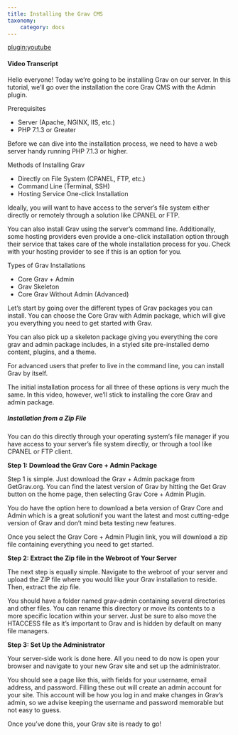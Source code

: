 ```yaml
---
title: Installing the Grav CMS
taxonomy:
    category: docs
---
```


[plugin:youtube](https://www.youtube.com/watch?v=T-3qy6njFAw)

#### Video Transcript

Hello everyone! Today we’re going to be installing Grav on our server. In this tutorial, we’ll go over the installation the core Grav CMS with the Admin plugin.

Prerequisites
* Server (Apache, NGINX, IIS, etc.)
* PHP 7.1.3 or Greater

Before we can dive into the installation process, we need to have a web server handy running PHP 7.1.3 or higher.

Methods of Installing Grav
* Directly on File System (CPANEL, FTP, etc.)
* Command Line (Terminal, SSH)
* Hosting Service One-click Installation

Ideally, you will want to have access to the server’s file system either directly or remotely through a solution like CPANEL or FTP.

You can also install Grav using the server’s command line. Additionally, some hosting providers even provide a one-click installation option through their service that takes care of the whole installation process for you. Check with your hosting provider to see if this is an option for you.

Types of Grav Installations
* Core Grav + Admin
* Grav Skeleton
* Core Grav Without Admin (Advanced)

Let’s start by going over the different types of Grav packages you can install. You can choose the Core Grav with Admin package, which will give you everything you need to get started with Grav.

You can also pick up a skeleton package giving you everything the core grav and admin package includes, in a styled site pre-installed demo content, plugins, and a theme.

For advanced users that prefer to live in the command line, you can install Grav by itself.

The initial installation process for all three of these options is very much the same. In this video, however, we’ll stick to installing the core Grav and admin package.

##### Installation from a Zip File

You can do this directly through your operating system’s file manager if you have access to your server’s file system directly, or through a tool like CPANEL or FTP client.

**Step 1: Download the Grav Core + Admin Package**

Step 1 is simple. Just download the Grav + Admin package from GetGrav.org. You can find the latest version of Grav by hitting the Get Grav button on the home page, then selecting Grav Core + Admin Plugin.

You do have the option here to download a beta version of Grav Core and Admin which is a great solutionif you want the latest and most cutting-edge version of Grav and don’t mind beta testing new features.

Once you select the Grav Core + Admin Plugin link, you will download a zip file containing everything you need to get started.

**Step 2: Extract the Zip file in the Webroot of Your Server**

The next step is equally simple. Navigate to the webroot of your server and upload the ZIP file where you would like your Grav installation to reside. Then, extract the zip file.

You should have a folder named grav-admin containing several directories and other files. You can rename this directory or move its contents to a more specific location within your server. Just be sure to also move the HTACCESS file as it’s important to Grav and is hidden by default on many file managers.

**Step 3: Set Up the Administrator**

Your server-side work is done here. All you need to do now is open your browser and navigate to your new Grav site and set up the administrator.

You should see a page like this, with fields for your username, email address, and password. Filling these out will create an admin account for your site. This account will be how you log in and make changes in Grav’s admin, so we advise keeping the username and password memorable but not easy to guess.

Once you’ve done this, your Grav site is ready to go!
